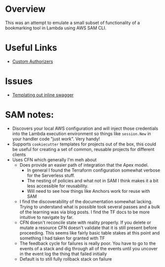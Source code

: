 # Overview
This was an attempt to emulate a small subset of functionality of a bookmarking tool in Lambda using AWS SAM CLI.

# Useful Links
- [Custom Authorizers](https://bryson3gps.wordpress.com/2018/01/29/building-aws-serverless-applications-part-2/)

# Issues
- [Templating out inline swagger](https://github.com/awslabs/serverless-application-model/issues/203)

# SAM notes:
- Discovers your local AWS configuration and will inject those credentials into the Lambda execution environment so things like `session.New` in your handler code "just work".  Very handy!
- Supports `cookiecutter` templates for projects out of the box, this could be useful for creating a set of common, reusable projects for different clients
- Uses CFN which generally I'm meh about
  - Does provide an easier path of integration that the Apex model.
    - In general I found the Terraform configuration somewhat verbose for the Serverless stuff.
    - The nesting of policies and what not in SAM I think makes it a bit less accessible for reusability.
    - Will need to see how things like Anchors work for reuse with SAM
  - I find the discoverability of the documentation somewhat lacking.  Trying to understand what is possible took several passes and a bulk of the learning was via blog posts.  I find the TF docs to be more intuitive to navigate by far.
  - CFN doesn't reconcile state with reality properly.  If you delete or mutate a resource CFN doesn't validate that it is still present before proceeding.  This seems like fairly basic table stakes at this point and something I had taken for granted with TF
  - The feedback cycle for failures is really poor.  You have to go to the events of a stack and dig through all of the events until you uncover in the event log the thing that failed initially
  - Default is to still fully rollback stack on failure